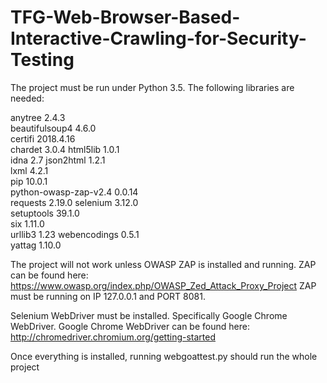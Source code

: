 # TFG-Web-Browser-Based-Interactive-Crawling-for-Security-Testing
The project must be run under Python 3.5.
The following libraries are needed:

anytree	2.4.3	
beautifulsoup4	4.6.0	
certifi	2018.4.16	
chardet	3.0.4
html5lib	1.0.1	
idna	2.7	
json2html	1.2.1	
lxml	4.2.1	
pip	10.0.1	
python-owasp-zap-v2.4	0.0.14	
requests	2.19.0
selenium	3.12.0	
setuptools	39.1.0	
six	1.11.0	
urllib3	1.23
webencodings	0.5.1	
yattag	1.10.0	

The project will not work unless OWASP ZAP is installed and running.
ZAP can be found here: https://www.owasp.org/index.php/OWASP_Zed_Attack_Proxy_Project
ZAP must be running on IP 127.0.0.1 and PORT 8081.

Selenium WebDriver must be installed. Specifically Google Chrome WebDriver.
Google Chrome WebDriver can be found here: http://chromedriver.chromium.org/getting-started

Once everything is installed, running webgoattest.py should run the whole project
